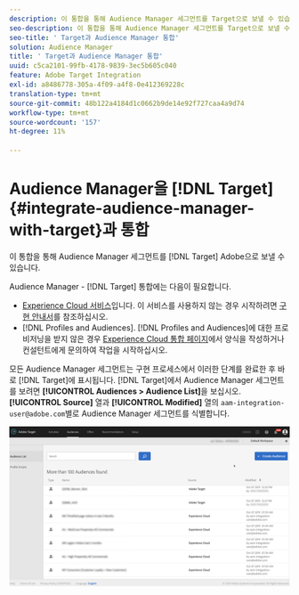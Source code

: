```yaml
---
description: 이 통합을 통해 Audience Manager 세그먼트를 Target으로 보낼 수 있습니다.
seo-description: 이 통합을 통해 Audience Manager 세그먼트를 Target으로 보낼 수 있습니다.
seo-title: ' Target과 Audience Manager 통합'
solution: Audience Manager
title: ' Target과 Audience Manager 통합'
uuid: c5ca2101-99fb-4178-9839-3ec5b605c040
feature: Adobe Target Integration
exl-id: a8486778-305a-4f09-a4f8-0e412369228c
translation-type: tm+mt
source-git-commit: 48b122a4184d1c0662b9de14e92f727caa4a9d74
workflow-type: tm+mt
source-wordcount: '157'
ht-degree: 11%

---
```


# Audience Manager을 [!DNL Target] {#integrate-audience-manager-with-target}과 통합

이 통합을 통해 Audience Manager 세그먼트를 [!DNL Target] Adobe으로 보낼 수 있습니다.

Audience Manager - [!DNL Target] 통합에는 다음이 필요합니다.

* [Experience Cloud 서비스](https://docs.adobe.com/content/help/ko-KR/id-service/using/home.html)입니다. 이 서비스를 사용하지 않는 경우 시작하려면 [구현 안내서](https://docs.adobe.com/content/help/en/id-service/using/implementation/implementation-guides.html)를 참조하십시오.
* [!DNL Profiles and Audiences]. [!DNL Profiles and Audiences]에 대한 프로비저닝을 받지 않은 경우 [Experience Cloud 통합 페이지](https://adobe.allegiancetech.com/cgi-bin/qwebcorporate.dll?idx=X8SVES)에서 양식을 작성하거나 컨설턴트에게 문의하여 작업을 시작하십시오.

모든 Audience Manager 세그먼트는 구현 프로세스에서 이러한 단계를 완료한 후 바로 [!DNL Target]에 표시됩니다. [!DNL Target]에서 Audience Manager 세그먼트를 보려면 **[!UICONTROL Audiences > Audience List]**&#x200B;을 보십시오. **[!UICONTROL Source]** 열과 **[!UICONTROL Modified]** 열의 `aam-integration-user@adobe.com`별로 Audience Manager 세그먼트를 식별합니다.

![](../assets/target.png)
